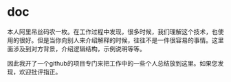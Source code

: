 # doc

本人阿里吊丝码农一枚。在工作过程中发现，很多时候，我们理解这个技术，也使用的很好。但是当你向别人来介绍解释的时候，往往不是一件很容易的事情。这里面涉及到对方背景，介绍逻辑结构，示例说明等等。

因此我开了一个github的项目专门来把工作中的一些个人总结放到这里。如果您发现，欢迎批评指正。



